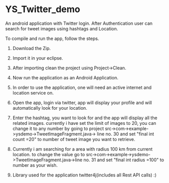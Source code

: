 # YS_Twitter_demo
An android application with Twitter login. After Authentication user can search for tweet images using hashtags and Location.

To compile and run the app, follow the steps.

1) Download the Zip.

2) Import it in your eclipse.

3) After importing clean the project using Project->Clean.

4) Now run the application as an Android Application.

5) In order to use the application, one will need an active internet and location service on.

6) Open the app, login via twitter, app will display your profile and will automatically look for your location.

7) Enter the hashtag, you want to look for and the app will display all the related images. currently i have set the limit of images to 20, you can change it to any number by going to project src->com->example->ysdemo->TweetImageFragment.java-> line no. 30 and set "final int count =20" to number of tweet image you want to retrieve.

8) Currently i am searching for a area with radius 100 km from current location. to change the value go to src->com->example->ysdemo->TweetImageFragment.java->line no. 31 and set "final int radius =100" to number as your wish.

9) Library used for the application twitter4j(includes all Rest API calls) :)
